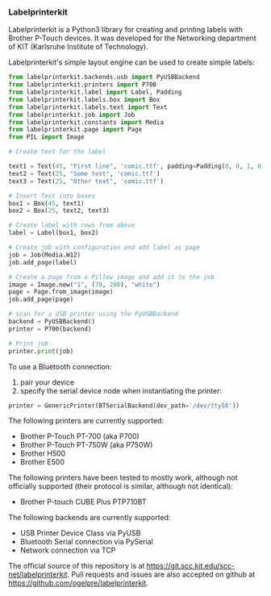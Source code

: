 ### Labelprinterkit

Labelprinterkit is a Python3 library for creating and printing labels with
Brother P-Touch devices. It was developed for the Networking department of
KIT (Karlsruhe Institute of Technology).

Labelprinterkit's simple layout engine can be used to create simple labels:

```python
from labelprinterkit.backends.usb import PyUSBBackend
from labelprinterkit.printers import P700
from labelprinterkit.label import Label, Padding
from labelprinterkit.labels.box import Box
from labelprinterkit.labels.text import Text
from labelprinterkit.job import Job
from labelprinterkit.constants import Media
from labelprinterkit.page import Page
from PIL import Image

# Create text for the label

text1 = Text(45, "First line", 'comic.ttf', padding=Padding(0, 0, 1, 0))
text2 = Text(25, "Some text", 'comic.ttf')
text3 = Text(25, "Other text", 'comic.ttf')

# Insert Text into boxes
box1 = Box(45, text1)
box2 = Box(25, text2, text3)

# Create label with rows from above
label = Label(box1, box2)

# Create job with configuration and add label as page
job = Job(Media.W12)
job.add_page(label)

# Create a page from a Pillow image and add it to the job
image = Image.new("1", (70, 200), "white")
page = Page.from_image(image)
job.add_page(page)

# scan for a USB printer using the PyUSBBackend
backend = PyUSBBackend()
printer = P700(backend)

# Print job
printer.print(job)
```

To use a Bluetooth connection:

1. pair your device
2. specify the serial device node when instantiating the printer:

```python
printer = GenericPrinter(BTSerialBackend(dev_path='/dev/ttyS8'))
```

The following printers are currently supported:

* Brother P-Touch PT-700 (aka P700)
* Brother P-Touch PT-750W (aka P750W)
* Brother H500
* Brother E500

The following printers have been tested to mostly work, although not
officially supported (their protocol is similar, although not identical):

* Brother P-touch CUBE Plus PTP710BT

The following backends are currently supported:

* USB Printer Device Class via PyUSB
* Bluetooth Serial connection via PySerial
* Network connection via TCP

The official source of this repository is at https://git.scc.kit.edu/scc-net/labelprinterkit.
Pull requests and issues are also accepted on github at https://github.com/ogelpre/labelprinterkit.
